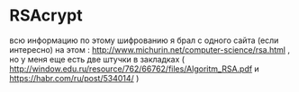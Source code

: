 # RSAcrypt
всю информацию по этому шифрованию я брал с одного сайта (если интересно) на этом : http://www.michurin.net/computer-science/rsa.html , но у 
меня еще есть две штучки в закладках ( http://window.edu.ru/resource/762/66762/files/Algoritm_RSA.pdf и https://habr.com/ru/post/534014/ )
